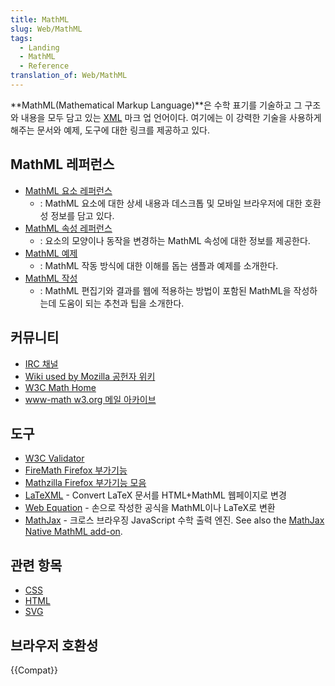 ```yaml
---
title: MathML
slug: Web/MathML
tags:
  - Landing
  - MathML
  - Reference
translation_of: Web/MathML
---
```

**MathML(Mathematical Markup Language)**은 수학 표기를 기술하고 그 구조와 내용을 모두 담고 있는 [XML](/ko/docs/XML) 마크 업 언어이다. 여기에는 이 강력한 기술을 사용하게 해주는 문서와 예제, 도구에 대한 링크를 제공하고 있다.

## MathML 레퍼런스

- [MathML 요소 레퍼런스](/ko/docs/Web/MathML/Element)
  - : MathML 요소에 대한 상세 내용과 데스크톱 및 모바일 브라우저에 대한 호환성 정보를 담고 있다.
- [MathML 속성 레퍼런스](/ko/docs/Web/MathML/Attribute)
  - : 요소의 모양이나 동작을 변경하는 MathML 속성에 대한 정보를 제공한다.
- [MathML 예제](/ko/docs/Web/MathML/Examples)
  - : MathML 작동 방식에 대한 이해를 돕는 샘플과 예제를 소개한다.
- [MathML 작성](/ko/docs/Web/MathML/Authoring)
  - : MathML 편집기와 결과를 웹에 적용하는 방법이 포함된 MathML을 작성하는데 도움이 되는 추천과 팁을 소개한다.

## 커뮤니티

- [IRC 채널](irc://irc.mozilla.org/%23mathml)
- [Wiki used by Mozilla 공헌자 위키](https://wiki.mozilla.org/MathML:Home_Page)
- [W3C Math Home](http://www.w3.org/Math/)
- [www-math w3.org 메일 아카이브](http://lists.w3.org/Archives/Public/www-math/)

## 도구

- [W3C Validator](http://validator.w3.org)
- [FireMath Firefox 부가기능](https://addons.mozilla.org/de/firefox/addon/8969/)
- [Mathzilla Firefox 부가기능 모음](https://addons.mozilla.org/firefox/collections/fred_wang/mathzilla/)
- [LaTeXML](http://dlmf.nist.gov/LaTeXML/) - Convert LaTeX 문서를 HTML+MathML 웹페이지로 변경
- [Web Equation](http://webdemo.visionobjects.com/equation.html) - 손으로 작성한 공식을 MathML이나 LaTeX로 변환
- [MathJax](http://www.mathjax.org/) - 크로스 브라우징 JavaScript 수학 출력 엔진. See also the [MathJax Native MathML add-on](https://addons.mozilla.org/en-US/firefox/addon/mathjax-native-mathml/).

## 관련 항목

- [CSS](/ko/docs/Web/CSS)
- [HTML](/ko/docs/Web/HTML)
- [SVG](/ko/docs/Web/SVG)

## 브라우저 호환성

{{Compat}}
